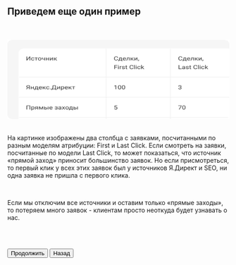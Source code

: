 ## Приведем еще один пример

<br>
<br>

<img src="6ScreenImage.png" alt="" width="100%" height="180px"/>

<br>
<br>

На картинке изображены два столбца с заявками, посчитанными по разным моделям атрибуции: First и Last Click. Если смотреть на заявки, посчитанные по модели Last Click, то может показаться, что источник «прямой заход» приносит большинство заявок. Но если присмотреться, то первый клик у всех этих заявок был у источников Я.Директ и SEO, ни одна заявка не пришла с первого клика. 

<br>

Если мы отключим все источники и оставим только «прямые заходы», то потеряем много заявок - клиентам просто неоткуда будет узнавать о нас.

<br>
<br>

<button b_to="/calltracking/Marketing.md" b_type="fill" b_theme="primary">Продолжить</button>
<button b_to="/calltracking/5Screen.md" b_type="outline" b_theme="secondary">Назад</button>